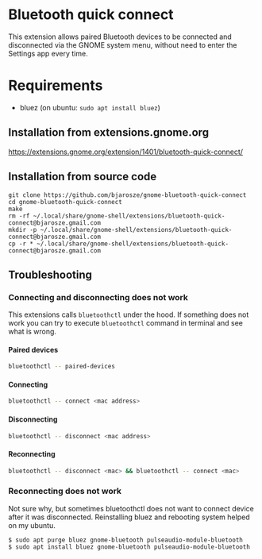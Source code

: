 # Bluetooth quick connect

This extension allows paired Bluetooth devices to be connected and
disconnected via the GNOME system menu, without need to enter the
Settings app every time.

# Requirements

 * bluez (on ubuntu: `sudo apt install bluez`)

## Installation from extensions.gnome.org

https://extensions.gnome.org/extension/1401/bluetooth-quick-connect/

## Installation from source code

```
git clone https://github.com/bjarosze/gnome-bluetooth-quick-connect
cd gnome-bluetooth-quick-connect
make
rm -rf ~/.local/share/gnome-shell/extensions/bluetooth-quick-connect@bjarosze.gmail.com
mkdir -p ~/.local/share/gnome-shell/extensions/bluetooth-quick-connect@bjarosze.gmail.com
cp -r * ~/.local/share/gnome-shell/extensions/bluetooth-quick-connect@bjarosze.gmail.com
```

## Troubleshooting

### Connecting and disconnecting does not work

This extensions calls `bluetoothctl` under the hood. If something does not work 
you can try to execute `bluetoothctl` command in terminal and see what is wrong.

#### Paired devices
```bash
bluetoothctl -- paired-devices
```

#### Connecting
```bash
bluetoothctl -- connect <mac address>
```

#### Disconnecting
```bash
bluetoothctl -- disconnect <mac address>
```

#### Reconnecting
```bash
bluetoothctl -- disconnect <mac> && bluetoothctl -- connect <mac>
```

### Reconnecting does not work

Not sure why, but sometimes bluetoothctl does not want to connect 
device after it was disconnected. Reinstalling bluez and rebooting system helped on my ubuntu.
```
$ sudo apt purge bluez gnome-bluetooth pulseaudio-module-bluetooth
$ sudo apt install bluez gnome-bluetooth pulseaudio-module-bluetooth
```